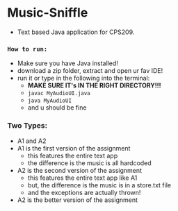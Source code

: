 # Music-Sniffle
- Text based Java application for CPS209.

### ```How to run: ``` ###
- Make sure you have Java installed!
- download a zip folder, extract and open ur fav IDE!
- run it or type in the following into the terminal:
  - **MAKE SURE IT's IN THE RIGHT DIRECTORY!!!**
  - ```javac MyAudioUI.java```
  - ```java MyAudioUI```
  - and u should be fine

### Two Types: 
- A1 and A2
- A1 is the first version of the assignment
  - this features the entire text app
  - the difference is the music is all hardcoded
- A2 is the second version of the assignment
  - this features the entire text app like A1
  - but, the difference is the music is in a store.txt file
  - and the exceptions are actually thrown!
- A2 is the better version of the assignment